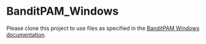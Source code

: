 # BanditPAM_Windows
Please clone this project to use files as specified in the [BanditPAM Windows documentation](https://github.com/motiwari/BanditPAM/blob/main/docs/install_windows.md).
